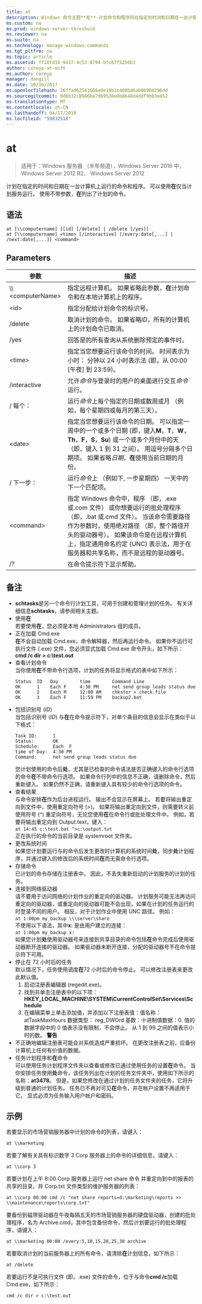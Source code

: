 ```yaml
---
title: at
description: Windows 命令主题**在**-计划命令和程序将在指定的时间和日期在一台计算机上运行。
ms.custom: na
ms.prod: windows-server-threshold
ms.reviewer: na
ms.suite: na
ms.technology: manage-windows-commands
ms.tgt_pltfrm: na
ms.topic: article
ms.assetid: ff18fd16-9437-4c53-8794-bfc67f5256b3
author: coreyp-at-msft
ms.author: coreyp
manager: dongill
ms.date: 10/16/2017
ms.openlocfilehash: 26ffa962541666e0e19b1c408bd6ab0b904296dd
ms.sourcegitcommit: 0d0b32c8986ba7db9536e0b8648d4ddf9b03e452
ms.translationtype: MT
ms.contentlocale: zh-CN
ms.lasthandoff: 04/17/2019
ms.locfileid: "59832518"
---
```

# <a name="at"></a>at

>适用于：Windows 服务器 （半年频道），Windows Server 2016 中，Windows Server 2012 R2、 Windows Server 2012

计划在指定的时间和日期在一台计算机上运行的命令和程序。 可以使用**在**仅当计划服务运行。 使用不带参数，**在**列出了计划的命令。
## <a name="syntax"></a>语法
```
at [\\computername] [[id] [/delete] | /delete [/yes]]
at [\\computername] <time> [/interactive] [/every:date[,...] | /next:date[,...]] <command>
```
## <a name="parameters"></a>Parameters
|参数|描述|
|----------------------|--------|
|\\\\\<computerName\>|指定远程计算机。 如果省略此参数，**在**计划命令和在本地计算机上的程序。|
|\<id\>|指定分配给计划命令的标识号。|
|/delete|取消计划的命令。 如果省略*ID*，所有的计算机上的计划命令已取消。|
|/yes|回答是的所有查询从系统删除预定的事件时。|
|\<time\>|指定当您想要运行该命令的时间。 时间表示为小时： 分钟以 24 小时表示法 (即，从 00:00 [午夜] 到 23:59)。|
|/interactive|允许*命令*与登录时的用户的桌面进行交互*命令*运行。|
|/ 每个：|运行*命令*上每个指定的日期或数周或月 （例如，每个星期四或每月的第三天）。|
|\<date\>|指定当您想要运行该命令的日期。 可以指定一周中的一个或多个日期 (即，键入**M**，**T**，**W**，**Th**，**F**，**S**，**Su**) 或一个或多个月份中的天 （即，键入 1 到 31 之间）。 用逗号分隔多个日期项。 如果省略*日期*，**在**使用当前日期的月份。|
|/ 下一步：|运行*命令*上 （例如下, 一步星期四） 一天中的下一个匹配项。|
|\<command\>|指定 Windows 命令中，程序 （即，.exe 或.com 文件） 或你想要运行的批处理程序 （即，.bat 或.cmd 文件）。 当该命令需要路径作为参数时，使用绝对路径 （即，整个路径开头的驱动器号）。 如果该命令是在远程计算机上，指定通用命名约定 (UNC) 表示法，用于在服务器和共享名称，而不是远程的驱动器号。|
|/?|在命令提示符下显示帮助。|
## <a name="remarks"></a>备注
-   **schtasks**是另一个命令行计划工具，可用于创建和管理计划的任务。 有关详细信息**schtasks**，请参阅相关主题。
-   使用**在**  
    若要使用**在**，您必须是本地 Administrators 组的成员。
-   正在加载 Cmd.exe  
    **在**不会自动加载 Cmd.exe，命令解释器，然后再运行命令。 如果你不运行可执行文件 (.exe) 文件，您必须显式加载 Cmd.exe 命令开头，如下所示： **cmd /c dir > c:\test.out**
-   查看计划命令  
    当你使用**在**不带命令行选项，计划的任务将显示格式的表中如下所示：
    ```
    Status  ID   Day        time        Command Line
    OK      1    Each F     4:30 PM     net send group leads status due
    OK      2    Each M     12:00 AM    chkstor > check.file
    OK      3    Each F     11:59 PM    backup2.bat
    ```
-   包括识别号 (*ID*)  
    当包括识别号 (*ID*) 与**在**在命令提示符下，对单个条目的信息会显示在类似于以下格式：  
    ```
    Task ID:      1
    Status:       OK
    Schedule:     Each  F
    time of Day:  4:30 PM
    Command:      net send group leads status due
    ```
    您计划使用的命令后**处**，尤其是已检查的命令语法是否正确键入的命令行选项的命令**在**不带命令行选项。 如果命令行列中的信息不正确，请删除命令，然后重新键入。 如果仍然不正确，请重新键入具有较少的命令行选项的命令。
-   查看结果  
    与命令安排**在**作为后台进程运行。 输出不会显示在屏幕上。 若要将输出重定向到文件中，使用重定向符号 (>)。 如果将输出重定向到文件，则需要转义前使用符号 (^) 重定向符号，无论您使用**在**在命令行或批处理文件中。 例如，若要将输出重定向到 Output.text，键入：  
    `at 14:45 c:\test.bat ^>c:\output.txt`  
    正在执行的命令的当前目录是 systemroot 文件夹。
-   更改系统时间  
    如果您计划要运行与的命令后发生更改时计算机的系统时间**处**，同步**处**计划程序，并通过键入的修改后的系统时间**在**而无需命令行选项。
-   存储命令  
    已计划的命令存储在注册表中。 因此，不丢失重新启动的计划服务的计划的任务。
-   连接到网络驱动器  
    请不要用于访问网络的计划作业的重定向的驱动器。 计划服务可能无法再访问重定向的驱动器，或重定向的驱动器可能不会出现，如果在计划的任务运行的时登录不同的用户。 相反，对于计划作业中使用 UNC 路径。 例如：  
    `at 1:00pm my_backup \\\server\share`  
    不使用以下语法，其中**x:** 是由用户建立的连接：  
    `at 1:00pm my_backup x:`  
    如果您计划**处**使用驱动器号来连接到共享目录的命令包括**在**命令完成后使用驱动器断开连接的驱动器。 如果驱动器未断开连接，分配的驱动器号不在命令提示符下可用。
-   停止在 72 小时后的任务  
    默认情况下，任务使用调度**在**72 小时后的命令停止。 可以修改注册表来更改此默认值。
    1.  启动注册表编辑器 (regedit.exe)。
    2.  找到并单击注册表中的以下项：**HKEY_LOCAL_MACHINE\SYSTEM\CurrentControlSet\Services\Schedule**
    3.  在编辑菜单上单击添加值，并添加以下注册表值：值名称： atTaskMaxHours 数据类型： reg_DWOrd 基数：十进制值数据：0. 值的数据字段中的 0 值表示没有限制，不会停止。 从 1 到 99 之间的值表示小时的数。
**警告**
-   不正确地编辑注册表可能会对系统造成严重损坏。 在更改注册表之前，应备份计算机上任何有价值的数据。
-   任务计划程序和**在**命令  
    可以使用任务计划程序文件夹以查看或修改已通过使用任务的设置**在**命令。 当你安排任务使用**处**命令，该任务列出在计划的任务文件夹中，使用如下所示的名称：**at3478**。 但是，如果您修改在通过计划的任务文件夹的任务，它将升级到普通的计划任务。 任务已不再对可见**在**命令，并在帐户设置不再适用于它。 显式必须为任务输入用户帐户和密码。
## <a name="examples"></a>示例
若要显示的市场营销服务器中计划的命令的列表，请键入：

`at \\marketing`

若要了解有关具有标识数字 3 Corp 服务器上的命令的详细信息，请键入：

`at \\corp 3`

若要计划在上午 8:00 Corp 服务器上运行 net share 命令 并重定向到中的报表的共享的目录，并 Corp.txt 文件类型的维护服务器的列表：

`at \\corp 08:00 cmd /c "net share reports=d:\marketing\reports >> \\maintenance\reports\corp.txt"`

要备份到磁带驱动器在午夜每隔五天的市场营销服务器的硬盘驱动器，创建的批处理程序，名为 Archive.cmd，其中包含备份命令，然后计划要运行的批处理程序，请键入：

`at \\marketing 00:00 /every:5,10,15,20,25,30 archive`

若要取消计划的当前服务器上的所有命令，请清除**在**计划信息，如下所示：

`at /delete`

若要运行不是可执行文件 (即，.exe) 文件的命令，位于与命令**cmd /c**加载 Cmd.exe，如下所示：

`cmd /c dir > c:\test.out`
